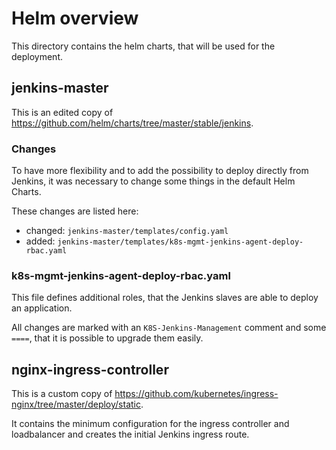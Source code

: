 # Helm overview #

This directory contains the helm charts, that will be used for the deployment.

## jenkins-master ##
This is an edited copy of https://github.com/helm/charts/tree/master/stable/jenkins.

### Changes ###
To have more flexibility and to add the possibility to deploy directly from Jenkins, it was necessary to change some things in the default Helm Charts.

These changes are listed here:
 - changed: `jenkins-master/templates/config.yaml`
 - added: `jenkins-master/templates/k8s-mgmt-jenkins-agent-deploy-rbac.yaml`

### k8s-mgmt-jenkins-agent-deploy-rbac.yaml ##
This file defines additional roles, that the Jenkins slaves are able to deploy an application.

 All changes are marked with an `K8S-Jenkins-Management` comment and some `====`, that it is possible to upgrade them easily.

## nginx-ingress-controller ##

This is a custom copy of https://github.com/kubernetes/ingress-nginx/tree/master/deploy/static.

It contains the minimum configuration for the ingress controller and loadbalancer and creates the initial Jenkins ingress route.
